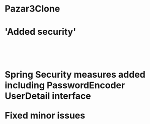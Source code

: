 # Pazar3Clone
<h1>
'Added security'
<h1> <br>
<p>
Spring Security measures added including PasswordEncoder UserDetail interface <b> </p
<p>Fixed minor issues<p>
